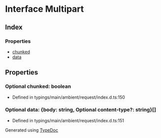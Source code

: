 # Interface Multipart


## Index

### Properties
* [chunked](_typings_main_ambient_request_index_d_._request_.request.multipart.md#chunked)
* [data](_typings_main_ambient_request_index_d_._request_.request.multipart.md#data)

## Properties

### Optional chunked: boolean

* Defined in typings/main/ambient/request/index.d.ts:150


### Optional data: \{body: string, Optional content-type?: string\}[]

* Defined in typings/main/ambient/request/index.d.ts:151



Generated using [TypeDoc](http://typedoc.io)
